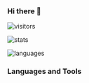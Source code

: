 ### Hi there 👋

<!--
**yddeng/yddeng** is a ✨ _special_ ✨ repository because its `README.md` (this file) appears on your GitHub profile.

Here are some ideas to get you started:

- 🔭 I’m currently working on ...
- 🌱 I’m currently learning ...
- 👯 I’m looking to collaborate on ...
- 🤔 I’m looking for help with ...
- 💬 Ask me about ...
- 📫 How to reach me: ...
- 😄 Pronouns: ...
- ⚡ Fun fact: ...
-->

![visitors](https://visitor-badge.glitch.me/badge?page_id=yddeng.readme)

![stats](https://github-readme-stats.anuraghazra1.vercel.app/api?username=yddeng&show_icons=true&count_private=true&hide=prs&theme=material-palenight)

![languages](https://github-readme-stats.anuraghazra1.vercel.app/api/top-langs/?username=yddeng&layout=compact&theme=material-palenight)

### Languages and Tools
